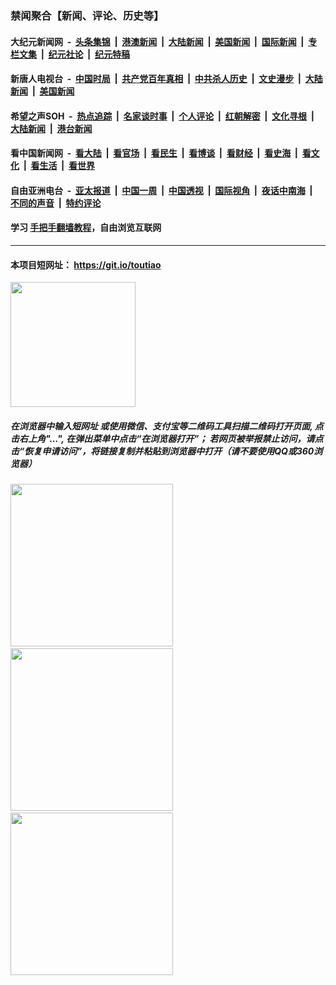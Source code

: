 ### 禁闻聚合【新闻、评论、历史等】

#### 大纪元新闻网 &nbsp;-&nbsp; [头条集锦](indexes/E头条集锦.md?t=03100831) &nbsp;|&nbsp; [港澳新闻](indexes/E港澳新闻.md?t=03100831)  &nbsp;|&nbsp; [大陆新闻](indexes/E大陆新闻.md?t=03100831) &nbsp;|&nbsp; [美国新闻](indexes/E美国新闻.md?t=03100831) &nbsp;|&nbsp; [国际新闻](indexes/E国际新闻.md?t=03100831) &nbsp;|&nbsp; [专栏文集](indexes/E专栏文集.md?t=03100831) &nbsp;|&nbsp; [纪元社论](indexes/E纪元社论.md?t=03100831) &nbsp;|&nbsp; [纪元特稿](indexes/E纪元特稿.md?t=03100831) 

#### 新唐人电视台 &nbsp;-&nbsp; [中国时局](indexes/N中国时局.md?t=03100831) &nbsp;|&nbsp; [共产党百年真相](indexes/N共产党百年真相.md?t=03100831) &nbsp;|&nbsp; [中共杀人历史](indexes/N中共杀人历史.md?t=03100831) &nbsp;|&nbsp; [文史漫步](indexes/N文史漫步.md?t=03100831) &nbsp;|&nbsp; [大陆新闻](indexes/N大陆新闻.md?t=03100831) &nbsp;|&nbsp; [美国新闻](indexes/N美国新闻.md?t=03100831)

#### 希望之声SOH &nbsp;-&nbsp; [热点追踪](indexes/H热点追踪.md?t=03100831) &nbsp;|&nbsp; [名家谈时事](indexes/H名家谈时事.md?t=03100831) &nbsp;|&nbsp; [个人评论](indexes/H个人评论.md?t=03100831)  &nbsp;|&nbsp; [红朝解密](indexes/H红朝解密.md?t=03100831) &nbsp;|&nbsp; [文化寻根](indexes/H文化寻根.md?t=03100831) &nbsp;|&nbsp; [大陆新闻](indexes/H大陆新闻.md?t=03100831) &nbsp;|&nbsp; [港台新闻](indexes/H港台新闻.md?t=03100831)

#### 看中国新闻网 &nbsp;-&nbsp; [看大陆](indexes/S看大陆.md?t=03100831) &nbsp;|&nbsp; [看官场](indexes/S看官场.md?t=03100831) &nbsp;|&nbsp; [看民生](indexes/S看民生.md?t=03100831)  &nbsp;|&nbsp; [看博谈](indexes/S看博谈.md?t=03100831) &nbsp;|&nbsp; [看财经](indexes/S看财经.md?t=03100831) &nbsp;|&nbsp; [看史海](indexes/S看史海.md?t=03100831) &nbsp;|&nbsp; [看文化](indexes/S看文化.md?t=03100831) &nbsp;|&nbsp; [看生活](indexes/S看生活.md?t=03100831) &nbsp;|&nbsp; [看世界](indexes/S看世界.md?t=03100831)

#### 自由亚洲电台 &nbsp;-&nbsp; [亚太报道](indexes/R亚太报道.md?t=03100831) &nbsp;|&nbsp; [中国一周](indexes/R中国一周.md?t=03100831) &nbsp;|&nbsp; [中国透视](indexes/R中国透视.md?t=03100831)  &nbsp;|&nbsp; [国际视角](indexes/R国际视角.md?t=03100831) &nbsp;|&nbsp; [夜话中南海](indexes/R夜话中南海.md?t=03100831) &nbsp;|&nbsp; [不同的声音](indexes/R不同的声音.md?t=03100831) &nbsp;|&nbsp; [特约评论](indexes/R特约评论.md?t=03100831)

#### 学习 [手把手翻墙教程](https://github.com/gfw-breaker/guides/wiki)，自由浏览互联网

----

#### 本项目短网址： https://git.io/toutiao
<img src="https://raw.githubusercontent.com/gfw-breaker/banned-news/master/scripts/img/qr.png" width="200px"/>  

##### 在浏览器中输入短网址 或使用微信、支付宝等二维码工具扫描二维码打开页面, 点击右上角"...", 在弹出菜单中点击“在浏览器打开”； 若网页被举报禁止访问，请点击“恢复申请访问”，将链接复制并粘贴到浏览器中打开（请不要使用QQ或360浏览器）

<img src="https://raw.githubusercontent.com/gfw-breaker/banned-news/master/scripts/img/1.png" width="260px"/> &nbsp; <img src="https://raw.githubusercontent.com/gfw-breaker/banned-news/master/scripts/img/2.png" width="260px"/> &nbsp; <img src="https://raw.githubusercontent.com/gfw-breaker/banned-news/master/scripts/img/3.png" width="260px"/>
